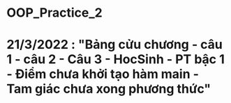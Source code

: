 # OOP_Practice_2
# 21/3/2022 : "Bảng cửu chương - câu 1 - câu 2 - Câu 3  - HocSinh - PT bậc 1 - Điểm chưa khởi tạo hàm main - Tam giác chưa xong phương thức"
